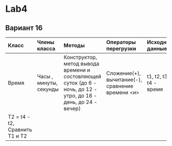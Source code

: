 # Lab4
## Вариант 16 
| Класс | Члены класса | Методы | Операторы перегрузки | Исходные данные |Результаты|
|:---------|:---------|:---------|:---------|:---------|:---------|
| Время | Часы , минуты, секунды |Конструктор, метод вывода времени и состовляющей суток (до 6 - ночь, до 12 - утро, до 18 - день, до 24 - вечер) | Сложение(+), вычитание(-), сравнение времени <и>| t1, t2, t3, t4 - время| T1 = t1 + t3,\
T2 = t4 - t2, Сравнить T1 и T2 |
